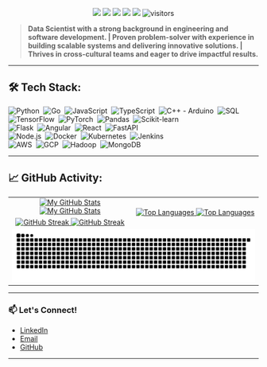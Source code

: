 <p align="center">
    <a href="https://github.com/theHinneh/theHinneh"><img src="https://img.shields.io/badge/status-updating-brightgreen.svg"></a>
    <a href="https://github.com/python/cpython"><img src="https://img.shields.io/badge/Python-3.11-FF1493.svg"></a>
    <a href="https://github.com/theHinneh/theHinneh/graphs/contributors"><img src="https://img.shields.io/github/contributors/theHinneh/theHinneh?color=blue"></a>
    <a href="https://github.com/theHinneh"><img src="https://img.shields.io/github/stars/theHinneh"></a>
    <a href="https://github.com/theHinneh/theHinneh/network/members"><img src="https://img.shields.io/github/forks/theHinneh/theHinneh.svg?color=blue&logo=github"></a>
    <img src="https://visitor-badge.laobi.icu/badge?page_id=theHinneh.theHinneh" alt="visitors"/>
</p>

<!-- [![](./src/header_.png)](#) -->

> <b>Data Scientist with a strong background in engineering and software development. | Proven problem-solver with experience in building scalable systems and delivering innovative solutions. | Thrives in cross-cultural teams and eager to drive impactful results.</b>

---

## 🛠️ Tech Stack:
![Python](https://img.shields.io/badge/-Python-555?style=flat&logo=python)&nbsp;
![Go](https://img.shields.io/badge/-Go-555?style=flat&logo=go)&nbsp;
![JavaScript](https://img.shields.io/badge/-JavaScript-555?style=flat&logo=javascript)&nbsp;
![TypeScript](https://img.shields.io/badge/-TypeScript-555?style=flat&logo=typescript)&nbsp;
![C++ - Arduino](https://img.shields.io/badge/-C++-555?style=flat&logo=C%2B%2B&logoColor=fff)&nbsp;
![SQL](https://img.shields.io/badge/-SQL-555?style=flat&logo=mysql)&nbsp;\
![TensorFlow](https://img.shields.io/badge/-TensorFlow-555?style=flat&logo=tensorflow)&nbsp;
![PyTorch](https://img.shields.io/badge/-PyTorch-555?style=flat&logo=pytorch)&nbsp;
![Pandas](https://img.shields.io/badge/-Pandas-555?style=flat&logo=pandas)&nbsp;
![Scikit-learn](https://img.shields.io/badge/-Scikit_Learn-555?style=flat&logo=scikit-learn)&nbsp;\
![Flask](https://img.shields.io/badge/-Flask-555?style=flat&logo=flask)&nbsp;
![Angular](https://img.shields.io/badge/-Angular-555?style=flat&logo=angular)&nbsp;
![React](https://img.shields.io/badge/-React-555?style=flat&logo=react)&nbsp;
![FastAPI](https://img.shields.io/badge/-FastAPI-555?style=flat&logo=fastapi)&nbsp;\
![Node.js](https://img.shields.io/badge/-Node.js-555?style=flat&logo=node.js)&nbsp;
![Docker](https://img.shields.io/badge/-Docker-555?style=flat&logo=docker)&nbsp;
![Kubernetes](https://img.shields.io/badge/-Kubernetes-555?style=flat&logo=kubernetes)&nbsp;
![Jenkins](https://img.shields.io/badge/-Jenkins-555?style=flat&logo=jenkins)&nbsp;\
![AWS](https://img.shields.io/badge/-AWS-555?style=flat&logo=amazon-aws)&nbsp;
![GCP](https://img.shields.io/badge/-GCP-555?style=flat&logo=google-cloud)&nbsp;
![Hadoop](https://img.shields.io/badge/-Hadoop-555?style=flat&logo=apache-hadoop)&nbsp;
![MongoDB](https://img.shields.io/badge/-MongoDB-555?style=flat&logo=mongodb)&nbsp;

---

## 📈 GitHub Activity:

<table>
    <tr>
        <td align="center">
            <a href="https://github.com/theHinneh#gh-light-mode-only">
                <img src="https://github-readme-stats.vercel.app/api?username=theHinneh&show_icons=true&theme=default&include_all_commits=true#gh-light-mode-only" alt="My GitHub Stats"/>
            </a>
            <a href="https://github.com/theHinneh#gh-dark-mode-only">
                <img src="https://github-readme-stats.vercel.app/api?username=theHinneh&show_icons=true&theme=tokyonight&include_all_commits=true#gh-dark-mode-only" alt="My GitHub Stats"/>
            </a>
        </td>
        <td rowspan="2" align="center">
            <a href="https://github.com/theHinneh#gh-light-mode-only">
                <img src="https://github-readme-stats.vercel.app/api/top-langs/?username=theHinneh&theme=default&langs_count=8#gh-light-mode-only" alt="Top Languages"/>
            </a>
            <a href="https://github.com/theHinneh#gh-dark-mode-only">
                <img src="https://github-readme-stats.vercel.app/api/top-langs/?username=theHinneh&theme=tokyonight&langs_count=8#gh-dark-mode-only" alt="Top Languages"/>
            </a>
        </td>
    </tr>
    <tr>
        <td align="center">
            <a href="https://github.com/theHinneh#gh-light-mode-only">
                <img src="https://github-readme-streak-stats.herokuapp.com/?user=theHinneh&theme=default" alt="GitHub Streak"/>
            </a>
            <a href="https://github.com/theHinneh#gh-dark-mode-only">
                <img src="https://github-readme-streak-stats.herokuapp.com/?user=theHinneh&theme=tokyonight" alt="GitHub Streak"/>
            </a>
        </td>
    </tr>
    <tr>
        <td colspan="2" align="center">
            <a href="https://github.com/theHinneh#gh-light-mode-only">
                <picture>
                    <source media="(prefers-color-scheme: dark)" srcset="github-snake-dark.svg" />
                    <source media="(prefers-color-scheme: light)" srcset="github-snake.svg" />
                    <img alt="github-snake" src="github-snake.svg" />
                </picture>
            </a>
            <!-- <a href="https://github.com/theHinneh#gh-dark-mode-only">
                <img src="https://raw.githubusercontent.com/theHinneh/output/main/github-snake-dark.svg" alt="GitHub Contribution Snake"/>
            </a> -->
        </td>
    </tr>
</table>

---

### **📫 Let's Connect!**  
- [LinkedIn](https://linkedin.com/in/thehinneh)  
- [Email](mailto:thehinneh1@gmail.com)  
- [GitHub](https://github.com/theHinneh)  

---